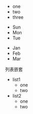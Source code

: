 + one
+ two
+ three
  
* Sun
* Mon
* Tue

- Jan
- Feb
- Mar

列表嵌套

+ list1
  - one
  - two
+ list2
  * one
  * two